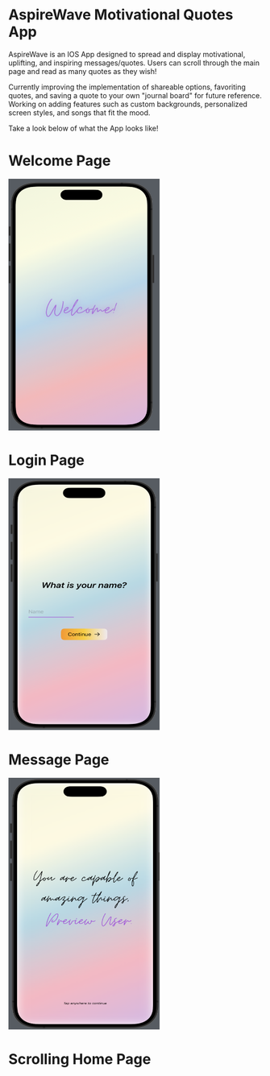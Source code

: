 # AspireWave Motivational Quotes App

<!-- ![WelcomeView Image](WelcomeView.png) -->

AspireWave is an IOS App designed to spread and display motivational, uplifting, and inspiring messages/quotes. Users can scroll through the main page and read as many quotes as they wish!

Currently improving the implementation of shareable options, favoriting quotes, and saving a quote to your own "journal board" for future reference. Working on adding features such as custom backgrounds, personalized screen styles, and songs that fit the mood.

Take a look below of what the App looks like!

# Welcome Page
<img src="WelcomeView.png" alt="WelcomeView Image" style="width:300px;height:500px;">

# Login Page
<img src="LoginView.png" alt="LoginView Image" style="width:300px;height:500px;">

# Message Page
<img src="IntroMessageView.png" alt="IntroMessage Image" style="width:300px;height:500px;">

# Scrolling Home Page

